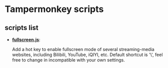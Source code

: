 # Tampermonkey scripts

## scripts list

- [**fullscreen.js**](https://greasyfork.org/en/scripts/408194-fullscreen-shortcut):

  Add a hot key to enable fullscreen mode of several streaming-media websites, including Bilibili, YouTube, iQIYI, etc.
  Default shortcut is '\\', feel free to change in incompatible with your own settings.

